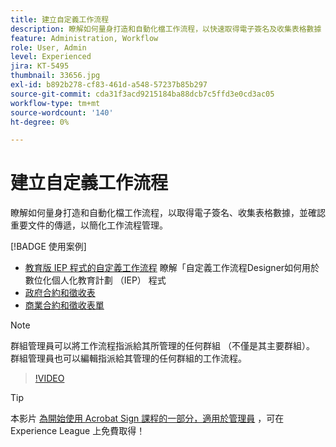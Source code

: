 ```yaml
---
title: 建立自定義工作流程
description: 瞭解如何量身打造和自動化檔工作流程，以快速取得電子簽名及收集表格數據
feature: Administration, Workflow
role: User, Admin
level: Experienced
jira: KT-5495
thumbnail: 33656.jpg
exl-id: b892b278-cf83-461d-a548-57237b85b297
source-git-commit: cda31f3acd9215184ba88dcb7c5ffd3e0cd3ac05
workflow-type: tm+mt
source-wordcount: '140'
ht-degree: 0%

---
```


# 建立自定義工作流程

瞭解如何量身打造和自動化檔工作流程，以取得電子簽名、收集表格數據，並確認重要文件的傳遞，以簡化工作流程管理。

[!BADGE 使用案例]

* [教育版 IEP 程式的自定義工作流程](https://experienceleague.adobe.com/docs/document-cloud-learn/sign-learning-hub/expand/recipes/edu/usecase-edu-iep.html?lang=en)
瞭解「自定義工作流程Designer如何用於數位化個人化教育計劃 （IEP） 程式
* [政府合約和徵收表](https://experienceleague.adobe.com/docs/document-cloud-learn/sign-learning-hub/expand/recipes/gov/usecasegovcontracts.html?lang=en)
* [商業合約和徵收表單](https://experienceleague.adobe.com/docs/document-cloud-learn/sign-learning-hub/expand/recipes/com/usecasecomcontracts.html?lang=en)

>[!NOTE]
>
群組管理員可以將工作流程指派給其所管理的任何群組 （不僅是其主要群組）。 群組管理員也可以編輯指派給其管理的任何群組的工作流程。

>[!VIDEO](https://video.tv.adobe.com/v/33656?quality=12&learn=on&hidetitle=true)

>[!TIP]
>
本影片 [為開始使用 Acrobat Sign 課程的一部分，適用於管理員](https://experienceleague.adobe.com/?recommended=Sign-A-1-2020.2) ，可在 Experience League 上免費取得！
